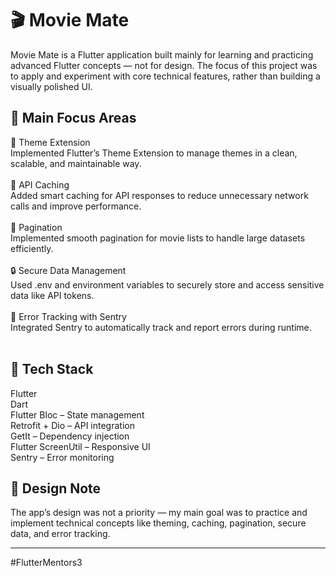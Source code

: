 # 🎬 Movie Mate

Movie Mate is a Flutter application built mainly for learning and practicing advanced Flutter concepts — not for design.
The focus of this project was to apply and experiment with core technical features, rather than building a visually polished UI.

## 🚀 Main Focus Areas

🎨 Theme Extension </br>
Implemented Flutter’s Theme Extension to manage themes in a clean, scalable, and maintainable way.
</br> </br>
🧠 API Caching</br>
Added smart caching for API responses to reduce unnecessary network calls and improve performance.
</br> </br>
📄 Pagination</br>
Implemented smooth pagination for movie lists to handle large datasets efficiently.
</br></br>
🔒 Secure Data Management</br>
Used .env and environment variables to securely store and access sensitive data like API tokens.
</br></br>
🐞 Error Tracking with Sentry</br>
Integrated Sentry to automatically track and report errors during runtime.
</br></br>

## 🧰 Tech Stack
Flutter </br>
Dart </br>
Flutter Bloc – State management </br>
Retrofit + Dio – API integration </br>
GetIt – Dependency injection </br>
Flutter ScreenUtil – Responsive UI </br>
Sentry – Error monitoring </br>

## 📸 Design Note
The app’s design was not a priority — my main goal was to practice and implement technical concepts like theming, caching, pagination, secure data, and error tracking.

---
#FlutterMentors3

